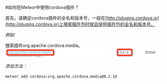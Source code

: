 #如何在Meteor中使用cordova插件？

首先，请确定cordova插件的全名和版本号，一般在[http://plugins.cordova.io](http://plugins.cordova.io)上搜索插件包时就会提供插件包的全名和版本号。

*例如:*

搜索插件org.apache.cordova.media。 ![Alt text](../res/using-cordova-plugin.png)

*添加方法：*

`meteor add cordova:org.apache.cordova.media@0.2.16`